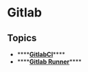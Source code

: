 # Gitlab

## Topics

* \*\*\*\*[**GitlabCI**](gitlabci.md)\*\*\*\*
* \*\*\*\*[**Gitlab Runner**](gitlab-runner.md)\*\*\*\*

### 

